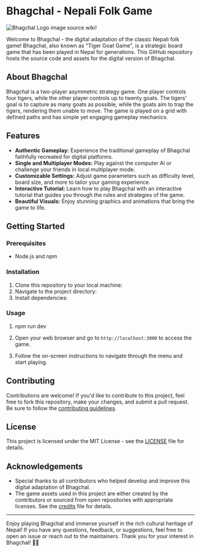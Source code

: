 # Bhagchal - Nepali Folk Game

![Bhagchal Logo](https://upload.wikimedia.org/wikipedia/commons/thumb/f/f5/Pic1146710_lg.jpg/350px-Pic1146710_lg.jpg)
image source wiki!

Welcome to Bhagchal - the digital adaptation of the classic Nepali folk game! Bhagchal, also known as "Tiger Goat Game", is a strategic board game that has been played in Nepal for generations. This GitHub repository hosts the source code and assets for the digital version of Bhagchal.

## About Bhagchal

Bhagchal is a two-player asymmetric strategy game. One player controls four tigers, while the other player controls up to twenty goats. The tigers' goal is to capture as many goats as possible, while the goats aim to trap the tigers, rendering them unable to move. The game is played on a grid with defined paths and has simple yet engaging gameplay mechanics.

## Features

- **Authentic Gameplay:** Experience the traditional gameplay of Bhagchal faithfully recreated for digital platforms.
- **Single and Multiplayer Modes:** Play against the computer AI or challenge your friends in local multiplayer mode.
- **Customizable Settings:** Adjust game parameters such as difficulty level, board size, and more to tailor your gaming experience.
- **Interactive Tutorial:** Learn how to play Bhagchal with an interactive tutorial that guides you through the rules and strategies of the game.
- **Beautiful Visuals:** Enjoy stunning graphics and animations that bring the game to life.

## Getting Started

### Prerequisites

- Node.js and npm

### Installation

1. Clone this repository to your local machine:
2. Navigate to the project directory:
3. Install dependencies:

### Usage
1. npm run dev


2. Open your web browser and go to `http://localhost:3000` to access the game.

3. Follow the on-screen instructions to navigate through the menu and start playing.

## Contributing

Contributions are welcome! If you'd like to contribute to this project, feel free to fork this repository, make your changes, and submit a pull request. Be sure to follow the [contributing guidelines](CONTRIBUTING.md).

## License

This project is licensed under the MIT License - see the [LICENSE](LICENSE) file for details.

## Acknowledgements

- Special thanks to all contributors who helped develop and improve this digital adaptation of Bhagchal.
- The game assets used in this project are either created by the contributors or sourced from open repositories with appropriate licenses. See the [credits](CREDITS.md) file for details.

---

Enjoy playing Bhagchal and immerse yourself in the rich cultural heritage of Nepal! If you have any questions, feedback, or suggestions, feel free to open an issue or reach out to the maintainers. Thank you for your interest in Bhagchal! 🐅🐐


